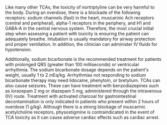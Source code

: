 Like many other TCAs, the toxicity of nortriptyline can be very harmful to the body. During an overdose, there is a blockade of the following receptors: sodium channels (fast) in the heart, muscarinic Ach receptors (central and peripheral), alpha-1 receptors in the periphery, and H1 and GABA-A in the central nervous system. Therefore, the most crucial initial step when assessing a patient with toxicity is ensuring the patient can adequately breathe. Intubation is usually mandatory for airway protection and proper ventilation. In addition, the clinician can administer IV fluids for hypotension.

Additionally, sodium bicarbonate is the recommended treatment for patients with prolonged QRS (greater than 100 milliseconds) or ventricular arrhythmia. The sodium bicarbonate dosage depends on the patient's weight, usually 1 to 2 mEq/kg. Arrhythmias not responding to sodium bicarbonate therapy may need lidocaine, phenytoin, or bretylium. TCAs can also cause seizures. These can have treatment with benzodiazepines such as lorazepam 2 mg or diazepam 5 mg, administered through the intravenous (IV) route. Treatment with activated charcoal for gastrointestinal decontamination is only indicated in patients who present within 2 hours of overdose (1 g/kg). Although there is a strong blockage of muscarinic acetylcholine receptors, physostigmine is contraindicated in the event of TCA toxicity as it can cause adverse cardiac effects such as cardiac arrest.